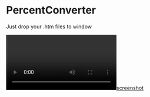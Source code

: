 # PercentConverter
Just drop your .htm files to window

[![screenshot](info/just-drop-files.webm "Slideshow")](info/just-drop-files.webm?raw=true)
